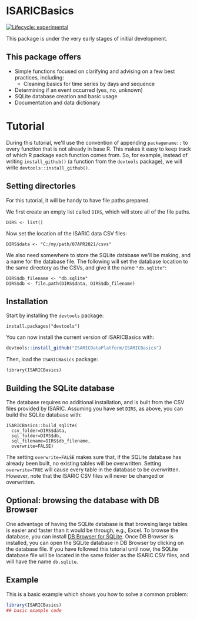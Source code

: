 # ISARICBasics

<!-- badges: start -->
[![Lifecycle: experimental](https://img.shields.io/badge/lifecycle-experimental-orange.svg)](https://lifecycle.r-lib.org/articles/stages.html#experimental)
<!-- badges: end -->

This package is under the very early stages of initial development.

## This package offers

* Simple functions focused on clarifying and advising on a few best practices, including:
  * Cleaning basics for time series by days and sequence
* Determining if an event occurred (yes, no, unknown)
* SQLite database creation and basic usage
* Documentation and data dictionary

# Tutorial

During this tutorial, we'll use the convention of appending `packagename::` to
every function that is not already in base R. This makes it easy to keep track
of which R package each function comes from. So, for example, instead of 
writing `install_github()` (a function from the `devtools` package), we will
write `devtools::install_github()`.

## Setting directories

For this tutorial, it will be handy to have file paths prepared.

We first create an empty list called `DIRS`, which will store all of the file
paths.

```
DIRS <- list()
```

Now set the location of the ISARIC data CSV files:

```
DIRS$data <- "C:/my/path/07APR2021/csvs"
```

We also need somewhere to store the SQLite database we'll be making, and a name 
for the database file. The following will set the database location to the 
same directory as the CSVs, and give it the name `"db.sqlite"`:

```
DIRS$db_filename <- "db.sqlite"
DIRS$db <- file.path(DIRS$data, DIRS$db_filename)
```

## Installation

Start by installing the `devtools` package:

```
install.packages("devtools")
```

You can now install the current version of ISARICBasics with:

``` r
devtools::install_github("ISARICDataPlatform/ISARICBasics")
```

Then, load the `ISARICBasics` package:

```
library(ISARICBasics)
```

## Building the SQLite database

The database requires no additional installation, and is built from
the CSV files provided by ISARIC. Assuming you have set `DIRS`, as above,
you can build the SQLite database with:

```
ISARICBasics::build_sqlite(
  csv_folder=DIRS$data,
  sql_folder=DIRS$db,
  sql_filename=DIRS$db_filename,
  overwrite=FALSE)
```

The setting `overwrite=FALSE` makes sure that, if the SQLite database has already
been built, no existing tables will be overwritten. Setting `overwrite=TRUE` 
will cause every table in the database to be overwritten. However, note that the
ISARIC CSV files will never be changed or overwritten.

## Optional: browsing the database with DB Browser

One advantage of having the SQLite database is that browsing large tables is 
easier and faster than it would be through, e.g., Excel. To browse the database,
you can install [DB Browser for SQLite](https://sqlitebrowser.org/). Once 
DB Browser is installed, you can open the SQLite database in DB Browser by 
clicking on the database file. If you have followed this tutorial until now,
the SQLite database file will be located in the same folder as the ISARIC CSV
files, and will have the name `db.sqlite`.

## Example

This is a basic example which shows you how to solve a common problem:

``` r
library(ISARICBasics)
## basic example code
```


